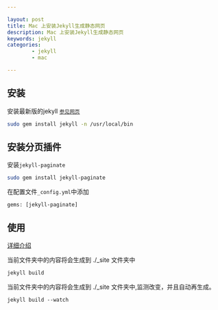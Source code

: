 ```yaml
---

layout: post
title: Mac 上安装Jekyll生成静态网页
description: Mac 上安装Jekyll生成静态网页
keywords: jekyll
categories: 
        - jekyll
        - mac

---
```


## 安装

安装最新版的jekyll [`参见网页`](http://jekyllcn.com/docs/installation/) 
 
```bash
sudo gem install jekyll -n /usr/local/bin
```

## 安装分页插件

安装`jekyll-paginate`

```bash
sudo gem install jekyll-paginate
```

在配置文件`_config.yml`中添加

```
gems: [jekyll-paginate]
```

## 使用

[详细介绍](http://jekyllcn.com/docs/usage/)

当前文件夹中的内容将会生成到 ./_site 文件夹中

```bash
jekyll build
```

当前文件夹中的内容将会生成到 ./_site 文件夹中,监测改变，并且自动再生成。

```
jekyll build --watch
```






